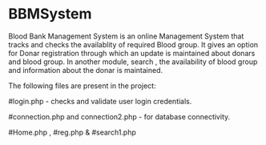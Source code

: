 # BBMSystem 
Blood Bank Management System is an online Management System that tracks and checks the availablity of required Blood group. 
It gives an option for Donar registration through which an update is maintained about donars and blood group.
In another module, search , the availability of blood group and information about the donar is maintained.


The following files are present in the project:

#login.php - checks and validate user login credentials.


#connection.php and connection2.php - for database connectivity.


#Home.php , #reg.php & #search1.php
